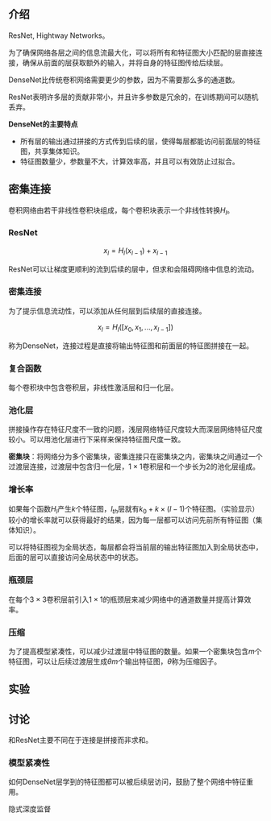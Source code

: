 ## 介绍

ResNet, Hightway Networks。

为了确保网络各层之间的信息流最大化，可以将所有和特征图大小匹配的层直接连接，确保从前面的层获取额外的输入，并将自身的特征图传给后续层。

DenseNet比传统卷积网络需要更少的参数，因为不需要那么多的通道数。

ResNet表明许多层的贡献非常小，并且许多参数是冗余的，在训练期间可以随机丢弃。

**DenseNet的主要特点**
- 所有层的输出通过拼接的方式传到后续的层，使得每层都能访问前面层的特征图，共享集体知识。
- 特征图数量少，参数量不大，计算效率高，并且可以有效防止过拟合。

## 密集连接

卷积网络由若干非线性卷积块组成，每个卷积块表示一个非线性转换$H_l$。

### ResNet

$$x_l = H_l(x_{l-1})+x_{l-1}$$

ResNet可以让梯度更顺利的流到后续的层中，但求和会阻碍网络中信息的流动。

### 密集连接

为了提示信息流动性，可以添加从任何层到后续层的直接连接。

$$x_l = H_l([x_0,x_1,...,x_{l-1}])$$

称为DenseNet，连接过程是直接将输出特征图和前面层的特征图拼接在一起。

### 复合函数

每个卷积块中包含卷积层，非线性激活层和归一化层。

### 池化层

拼接操作存在特征尺度不一致的问题，浅层网络特征尺度较大而深层网络特征尺度较小。可以用池化层进行下采样来保持特征图尺度一致。

**密集块**：将网络分为多个密集块，密集连接只在密集块之内，密集块之间通过一个过渡层连接，过渡层中包含归一化层，$1\times 1$卷积层和一个步长为2的池化层组成。

### 增长率

如果每个函数$H_l$产生$k$个特征图，$l_{th}$层就有$k_0+k\times(l-1)$个特征图。（实验显示）较小的增长率就可以获得最好的结果，因为每一层都可以访问先前所有特征图（集体知识）。

可以将特征图视为全局状态，每层都会将当前层的输出特征图加入到全局状态中，后面的层可以直接访问全局状态中的状态。

### 瓶颈层

在每个$3\times 3$卷积层前引入$1\times 1$的瓶颈层来减少网络中的通道数量并提高计算效率。

### 压缩

为了提高模型紧凑性，可以减少过渡层中特征图的数量。如果一个密集块包含$m$个特征图，可以让后续过渡层生成$\theta m$个输出特征图，$\theta$称为压缩因子。

## 实验

## 讨论

和ResNet主要不同在于连接是拼接而非求和。

### 模型紧凑性

如何DenseNet层学到的特征图都可以被后续层访问，鼓励了整个网络中特征重用。

隐式深度监督